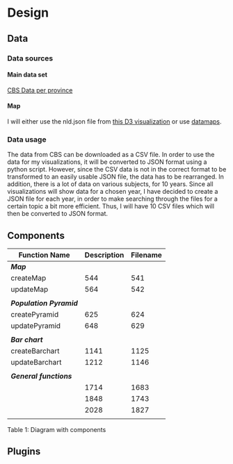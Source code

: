 # Design
## Data
### Data sources
#### Main data set
[CBS Data per province](https://opendata.cbs.nl/statline/#/CBS/nl/dataset/70072ned/table?ts=1528142338597)
#### Map
I will either use the nld.json file from [this D3 visualization](http://bl.ocks.org/phil-pedruco/9344373) or use [datamaps](http://datamaps.github.io/).

### Data usage
The data from CBS can be downloaded as a CSV file.
In order to use the data for my visualizations, it will be converted to JSON format using a python script.
However, since the CSV data is not in the correct format to be transformed to an easily usable JSON file, the data has to be rearranged.
In addition, there is a lot of data on various subjects, for 10 years. Since all visualizations will show data for a chosen year, I have decided to create a JSON file for each year, in order to make searching through the files for a certain topic a bit more efficient. Thus, I will have 10 CSV files which will then be converted to JSON format.

## Components

|Function Name  |Description     | Filename               | 
|---------------|-----------|-----------------------|
|***Map***      |           |                       |                                                  
|  createMap    |544        |541                    | 
|    updateMap        |564        |542                    |
|             |           |                       |                                             
|***Population Pyramid***  |           |                       |                                             
|    createPyramid        |625        |624                    | 
|    updatePyramid        |648        |629                    |
|             |           |                       |                                            
|***Bar chart***     |           |                       |                                            
|     createBarchart       |1141       |1125                   | 
|     updateBarchart       |1212       |1146                   |
|             |           |                       |                                            
|***General functions*** |          |                       |                                             
|            |1714       |1683                   |
|            |1848       |1743                   |
|            |2028       |1827                   |
|             |           |                       |                                            
Table 1: Diagram with components
## Plugins
